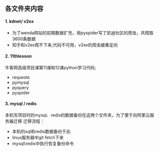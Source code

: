 ## 各文件夹内容
#### 1. kdnet/ v2ex 
- 为了wenda网站的前期数据扩充，用pyspider写了凯迪社区的爬虫，共爬取3600条数据
- 知乎和v2ex爬不下来,代码不可用，v2ex的爬虫被重定向

#### 2. 11thlesson

牛客网高级项目课第11课和12课python学习代码;
  - requests
  - pymysql
  - pyquery
  - pyspider
  


#### 3. mysql / redis

本机写项目时的mysql、redis的数据备份在这两个文件夹，为了便于向阿里云服务器迁移
迁移流程：
  - 本机的sql和redis数据备份于此
  - linux服务器中git fetch下来
  - mysql\redis中执行恢复备份命令
  

